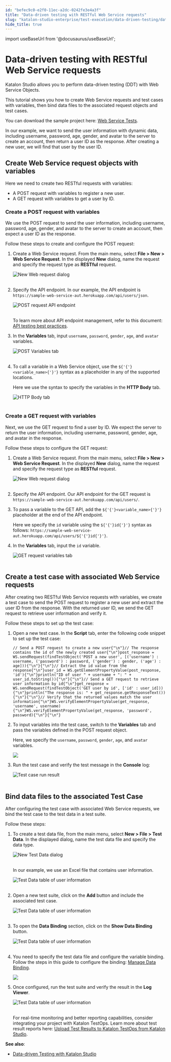 ```yaml
---
id: "befec9c0-e2f0-11ec-a2dc-0242fe3e4a3f"
title: "Data-driven testing with RESTful Web Service requests"
slug: "katalon-studio-enterprise/test-execution/data-driven-testing/data-driven-testing-with-restful-web-service-requests"
hide_title: true
---
```

import useBaseUrl from '@docusaurus/useBaseUrl';


# <a id="id" class="anchor_top_offset"/><a id="ariaid-title1" class="anchor_top_offset"/>Data-driven testing with RESTful Web Service requests

<p xmlns="http://www.w3.org/1999/xhtml" className="p">Katalon Studio allows you to perform data-driven testing (DDT)   with Web Service Objects.</p> 
<p xmlns="http://www.w3.org/1999/xhtml" className="p">This tutorial shows you how to create Web Service requests and   test cases with variables, then bind data files to the associated   request objects and test cases.</p> 
<p xmlns="http://www.w3.org/1999/xhtml" className="p">You can download the sample project here: <a className="xref j-external-link" href="https://github.com/katalon-studio-samples/web-service-tests" target="_blank">Web     Service Tests</a>.</p> 
<p xmlns="http://www.w3.org/1999/xhtml" className="p">In our example, we want to send the user information with   dynamic data, including username, password, age, gender, and avatar   to the server to create an account, then return a user ID as the   response. After creating a new user, we will find that user by the   user ID.</p> 
    

## <a id="id_1" class="anchor_top_offset"/>Create Web Service request objects with variables

    
      
<p xmlns="http://www.w3.org/1999/xhtml" className="p">Here we need to create two RESTful requests with variables:</p> 
      
<ul xmlns="http://www.w3.org/1999/xhtml" className="ul">   <li className="li">A POST request with variables to register a new user.</li>   <li className="li">A GET request with variables to get a user by ID.</li> </ul> 
    
          

### <a id="id_2" class="anchor_top_offset"/>Create a POST request with variables

<p xmlns="http://www.w3.org/1999/xhtml" className="p">We use the POST request to send the user information, including   username, password, age, gender, and avatar to the server to create   an account, then expect a user ID as the response.</p> 
<p xmlns="http://www.w3.org/1999/xhtml" className="p">Follow these steps to create and configure the POST request:</p> 
<ol xmlns="http://www.w3.org/1999/xhtml" className="ol"><li className="li">     <p className="p">Create a Web Service request. From the main menu, select       <strong className="ph b">File &gt; New &gt; Web Service Request</strong>. In the       displayed <strong className="ph b">New</strong> dialog, name the request and specify       the request type as <strong className="ph b">RESTful</strong> request.</p>     <p className="p">       <img className="image" src={useBaseUrl("https://github.com/katalon-studio/docs-images/raw/master/katalon-studio/docs/ddt-web-service/KS-new-web-request-POST.png")} alt="New Web request dialog" /><br /><br />     </p>   </li><li className="li">     <p className="p">Specify the API endpoint. In our example, the API endpoint is       <code className="ph codeph">https://sample-web-service-aut.herokuapp.com/api/users/json</code>.</p>     <p className="p">       <img className="image" src={useBaseUrl("https://github.com/katalon-studio/docs-images/raw/master/katalon-studio/docs/ddt-web-service/KS-New-POST-API-endpoint.png")} alt="POST request API endpoint" /><br /><br />     </p><p className="p">To learn more about API endpoint management, refer to this       document: <a className="xref" href="/docs/katalon-studio-enterprise/test-design/web-services-test-design/introduction-to-api-testing#id_14">API         testing best practices</a>.</p>   </li><li className="li">     <p className="p">In the <strong className="ph b">Variables</strong> tab, input       <code className="ph codeph">username</code>, <code className="ph codeph">password</code>, <code className="ph codeph">gender</code>,       <code className="ph codeph">age</code>, and <code className="ph codeph">avatar</code> variables.</p>     <p className="p">       <img className="image" src={useBaseUrl("https://github.com/katalon-studio/docs-images/raw/master/katalon-studio/docs/ddt-web-service/KS-POST-request-variable-tab.png")} alt="POST Variables tab" /><br /><br />     </p>   </li><li className="li">     <p className="p">To call a variable in a Web Service object, use the       <code className="ph codeph">${'{'}&lt;variable_name&gt;{'}'}</code> syntax as a placeholder in       any of the supported locations.</p>     <p className="p">Here we use the syntax to specify the variables in the       <strong className="ph b">HTTP Body</strong> tab.</p>     <p className="p">       <img className="image" src={useBaseUrl("https://github.com/katalon-studio/docs-images/raw/master/katalon-studio/docs/ddt-web-service/KS-POST-request-HTTP-body.png")} alt="HTTP Body tab" /><br /><br />     </p>   </li></ol> 
      

### <a id="id_3" class="anchor_top_offset"/>Create a GET request with variables

      
        
<p xmlns="http://www.w3.org/1999/xhtml" className="p">Next, we use the GET request to find a user by ID. We expect the   server to return the user information, including username,   password, gender, age, and avatar in the response.</p> 
        
<p xmlns="http://www.w3.org/1999/xhtml" className="p">Follow these steps to configure the GET request:</p> 
        
<ol xmlns="http://www.w3.org/1999/xhtml" className="ol">   <li className="li">     <p className="p">Create a Web Service request. From the main menu, select       <strong className="ph b">File &gt; New &gt; Web Service Request</strong>. In the       displayed <strong className="ph b">New</strong> dialog, name the request and specify       the request type as <strong className="ph b">RESTful</strong> request.</p>     <p className="p">       <img className="image" src={useBaseUrl("https://github.com/katalon-studio/docs-images/raw/master/katalon-studio/docs/ddt-web-service/KS-new-web-request-GET.png")} alt="New Web request dialog" /><br /><br />     </p>   </li>   <li className="li">     <p className="p">Specify the API endpoint. Our API endpoint for the GET request       is       <code className="ph codeph">https://sample-web-service-aut.herokuapp.com/api/users/</code>.</p>   </li>   <li className="li">     <p className="p">To pass a variable to the GET API, add the       <code className="ph codeph">${'{'}&lt;variable_name&gt;{'}'}</code> placeholder at the end of the       API endpoint.</p>     <p className="p">Here we specify the <code className="ph codeph">id</code> variable using the       <code className="ph codeph">${'{'}id{'}'}</code> syntax as follows:       <code className="ph codeph">https://sample-web-service-aut.herokuapp.com/api/users/${'{'}id{'}'}</code>.</p>   </li>   <li className="li">     <p className="p">In the <strong className="ph b">Variables</strong> tab, input the <code className="ph codeph">id</code>       variable.</p>     <p className="p">       <img className="image" src={useBaseUrl("https://github.com/katalon-studio/docs-images/raw/master/katalon-studio/docs/ddt-web-service/KS-GET-request-object-config.png")} alt="GET request variables tab" /><br /><br />     </p>   </li> </ol> 
      
    

## <a id="id_4" class="anchor_top_offset"/>Create a test case with associated Web Service requests

<p xmlns="http://www.w3.org/1999/xhtml" className="p">After creating two RESTful Web Service requests with variables,   we create a test case to send the POST request to register a new   user and extract the user ID from the response. With the returned   user ID, we send the GET request to retrieve user information and   verify it.</p> 
<p xmlns="http://www.w3.org/1999/xhtml" className="p">Follow these steps to set up the test case:</p> 
<ol xmlns="http://www.w3.org/1999/xhtml" className="ol"><li className="li">     <p className="p">Open a new test case. In the <strong className="ph b">Script</strong> tab, enter       the following code snippet to set up the test case:</p>     <pre className="pre codeblock"><code>// Send a POST request to create a new user{"\n"}// The response contains the id of the newly created user{"\n"}post_response = WS.sendRequest(findTestObject('POST a new user', [('username') : username, ('password') : password, ('gender') : gender, ('age') : age])){"\n"}{"\n"}// Extract the id value from the response{"\n"}user_id = WS.getElementPropertyValue(post_response, 'id'){"\n"}println("ID of user " + username + ": " + user_id.toString()){"\n"}{"\n"}// Send a GET request to retrieve user information by id{"\n"}get_response = WS.sendRequest(findTestObject('GET user by id', ['id' : user_id])){"\n"}println("The response is: " + get_response.getResponseText()){"\n"}{"\n"}// Verify that the returned values match the user information{"\n"}WS.verifyElementPropertyValue(get_response, 'username', username){"\n"}WS.verifyElementPropertyValue(get_response, 'password', password){"\n"}{"\n"}</code></pre>   </li><li className="li">     <p className="p">To input variables into the test case, switch to the       <strong className="ph b">Variables</strong> tab and pass the variables defined in       the POST request object.</p>     <p className="p">Here, we specify the <code className="ph codeph">username</code>,       <code className="ph codeph">password</code>, <code className="ph codeph">gender</code>, <code className="ph codeph">age</code>, and       <code className="ph codeph">avatar</code> variables.</p>     <p className="p">       <img className="image" src={useBaseUrl("/bf2bcd30-e2f0-11ec-a2dc-0242fe3e4a3f.png")} /></p>   </li><li className="li">     <p className="p">Run the test case and verify the test message in the       <strong className="ph b">Console</strong> log:</p>     <p className="p">       <img className="image" src={useBaseUrl("https://github.com/katalon-studio/docs-images/raw/master/katalon-studio/docs/ddt-web-service/KS-Console-log-test-case-result.png")} alt="Test case run result" /><br /><br />     </p>   </li></ol> 

## <a id="id_5" class="anchor_top_offset"/>Bind data files to the associated Test Case

<p xmlns="http://www.w3.org/1999/xhtml" className="p">After configuring the test case with associated Web Service   requests, we bind the test case to the test data in a test   suite.</p> 
<p xmlns="http://www.w3.org/1999/xhtml" className="p">Follow these steps:</p> 
<ol xmlns="http://www.w3.org/1999/xhtml" className="ol"><li className="li">     <p className="p">To create a test data file, from the main menu, select       <strong className="ph b">New &gt; File &gt; Test Data</strong>. In the displayed       dialog, name the test data file and specify the data type.</p>     <p className="p">       <img className="image" src={useBaseUrl("https://github.com/katalon-studio/docs-images/raw/master/katalon-studio/docs/ddt-web-service/KS-New-Test-Data-dialog.png")} alt="New Test Data dialog" /><br /><br />     </p>     <p className="p">In our example, we use an Excel file that contains user       information.</p>     <p className="p">       <img className="image" src={useBaseUrl("https://github.com/katalon-studio/docs-images/raw/master/katalon-studio/docs/ddt-web-service/KS-Test-Data-User-Information-Table.png")} alt="Test Data table of user information" /><br /><br />     </p>   </li><li className="li">     <p className="p">Open a new test suite, click on the <strong className="ph b">Add</strong> button       and include the associated test case.</p>     <p className="p">       <img className="image" src={useBaseUrl("https://github.com/katalon-studio/docs-images/raw/master/katalon-studio/docs/ddt-web-service/KS-Test-Suite-add-test-case.png")} alt="Test Data table of user information" /><br /><br />     </p>   </li><li className="li">     <p className="p">To open the <strong className="ph b">Data Binding</strong> section, click on the       <strong className="ph b">Show Data Binding</strong> button.</p>     <p className="p">       <img className="image" src={useBaseUrl("https://github.com/katalon-studio/docs-images/raw/master/katalon-studio/docs/ddt-web-service/KS-Test-Suite-Show-Data-Binding.png")} alt="Test Data table of user information" /><br /><br />     </p>   </li><li className="li">     <p className="p">You need to specify the test data file and configure the       variable binding. Follow the steps in this guide to configure the       binding: <a className="xref" href="/docs/katalon-studio-enterprise/test-execution/data-driven-testing/run-test-case-with-an-external-data-source#id_3">Manage         Data Binding</a>.</p>     <p className="p">       <img className="image" src={useBaseUrl("/bf247a30-e2f0-11ec-a2dc-0242fe3e4a3f.png")} /></p>   </li><li className="li">     <p className="p">Once configured, run the test suite and verify the result in the       <strong className="ph b">Log Viewer</strong>.</p>     <p className="p">       <img className="image" src={useBaseUrl("https://github.com/katalon-studio/docs-images/raw/master/katalon-studio/docs/ddt-web-service/KS-DDT-Test-Result.png")} alt="Test Data table of user information" /><br /><br />     </p><p className="p">For real-time monitoring and better reporting capabilities,       consider integrating your project with Katalon TestOps. Learn more       about test result reports here: <a className="xref" href="/docs/katalon-studio-enterprise/integration/testops-integration/upload-test-results-to-katalon-testops-from-katalon-studio">Upload         Test Results to Katalon TestOps from Katalon Studio</a>.</p>   </li></ol> 
<p xmlns="http://www.w3.org/1999/xhtml" className="p">   <strong className="ph b">See also</strong>:</p> 
<ul xmlns="http://www.w3.org/1999/xhtml" className="ul"><li className="li">     <a className="xref" href="/docs/katalon-studio-enterprise/test-execution/data-driven-testing/data-driven-testing-with-katalon-studio">Data-driven       Testing with Katalon Studio</a>   </li></ul> 
